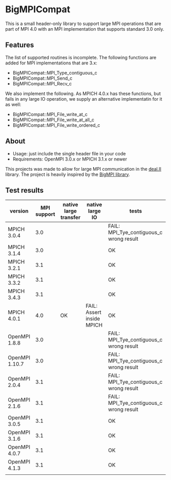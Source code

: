 # BigMPICompat

This is a small header-only library to support large MPI operations
that are part of MPI 4.0 with an MPI implementation that supports
standard 3.0 only.

## Features

The list of supported routines is incomplete. The following functions
are added for MPI implementations that are 3.x:
- BigMPICompat::MPI_Type_contiguous_c
- BigMPICompat::MPI_Send_c
- BigMPICompat::MPI_Recv_c

We also implement the following. As MPICH 4.0.x has these functions, but fails in any large IO operation, we supply an alternative implementatin for it as well:
- BigMPICompat::MPI_File_write_at_c
- BigMPICompat::MPI_File_write_at_all_c
- BigMPICompat::MPI_File_write_ordered_c

## About

- Usage: just include the single header file in your code
- Requirements: OpenMPI 3.0.x or MPICH 3.1.x or newer

This projects was made to allow for large MPI communication in the [deal.II](https://dealii.org) library. The project is heavily inspired by the [BigMPI library](https://github.com/jeffhammond/BigMPI).


## Test results

| version        | MPI support | native large transfer | native large IO           | tests                                   |
|----------------|-------------|-----------------------|---------------------------|-----------------------------------------|
| MPICH 3.0.4    |         3.0 |                       |                           | FAIL: MPI_Tye_contiguous_c wrong result |
| MPICH 3.1.4    |         3.0 |                       |                           | OK                                      |
| MPICH 3.2.1    |         3.1 |                       |                           | OK                                      |
| MPICH 3.3.2    |         3.1 |                       |                           | OK                                      |
| MPICH 3.4.3    |         3.1 |                       |                           | OK                                      |
| MPICH 4.0.1    |         4.0 | OK                    | FAIL: Assert inside MPICH | OK                                      |
| OpenMPI 1.8.8  |         3.0 |                       |                           | FAIL: MPI_Tye_contiguous_c wrong result |
| OpenMPI 1.10.7 |         3.0 |                       |                           | FAIL: MPI_Tye_contiguous_c wrong result |
| OpenMPI 2.0.4  |         3.1 |                       |                           | FAIL: MPI_Tye_contiguous_c wrong result |
| OpenMPI 2.1.6  |         3.1 |                       |                           | FAIL: MPI_Tye_contiguous_c wrong result |
| OpenMPI 3.0.5  |         3.1 |                       |                           | OK                                      |
| OpenMPI 3.1.6  |         3.1 |                       |                           | OK                                      |
| OpenMPI 4.0.7  |         3.1 |                       |                           | OK                                      |
| OpenMPI 4.1.3  |         3.1 |                       |                           | OK                                      |
|                |             |                       |                           |                                         |

